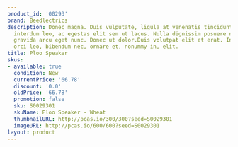 ```yaml
---
product_id: '00293'
brand: Beedlectrics
description: Donec magna. Duis vulputate, ligula at venenatis tincidunt, orci nunc
  interdum leo, ac egestas elit sem ut lacus. Nulla dignissim posuere nulla. Nunc
  gravida arcu eget nunc. Donec ut dolor.Duis volutpat elit et erat. In elit. Praesent
  orci leo, bibendum nec, ornare et, nonummy in, elit.
title: Ploo Speaker
skus:
- available: true
  condition: New
  currentPrice: '66.78'
  discount: '0.0'
  oldPrice: '66.78'
  promotion: false
  sku: S0029301
  skuName: Ploo Speaker - Wheat
  thumbnailURL: http://pcas.io/300/300?seed=S0029301
  imageURL: http://pcas.io/600/600?seed=S0029301
layout: product
---
```

